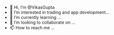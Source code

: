 - 👋 Hi, I’m @VikasGupta
- 👀 I’m interested in trading and app development...
- 🌱 I’m currently learning ...
- 💞️ I’m looking to collaborate on ...
- 📫 How to reach me ...

<!---
vikasgupta is a ✨ special ✨ repository because its `README.md` (this file) appears on your GitHub profile.
You can click the Preview link to take a look at your changes.
--->
